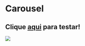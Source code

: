 # Carousel
## Clique [aqui](https://vitormenoli.github.io/projetos-reactjs/14_Carousel/) para testar!

<img src="https://imgur.com/8iXOe0b.png">